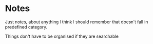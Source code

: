 # Notes

Just notes, about anything I think I should remember that doesn't fall in
predefined category.

Things don't have to be organised if they are searchable